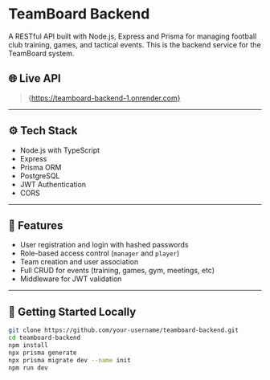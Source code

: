 # TeamBoard Backend

A RESTful API built with Node.js, Express and Prisma for managing football club training, games, and tactical events. This is the backend service for the TeamBoard system.

## 🌐 Live API

> {https://teamboard-backend-1.onrender.com}

---

## ⚙️ Tech Stack

- Node.js with TypeScript
- Express
- Prisma ORM
- PostgreSQL
- JWT Authentication
- CORS

---

## 🔐 Features

- User registration and login with hashed passwords
- Role-based access control (`manager` and `player`)
- Team creation and user association
- Full CRUD for events (training, games, gym, meetings, etc)
- Middleware for JWT validation

---

## 🚀 Getting Started Locally

```bash
git clone https://github.com/your-username/teamboard-backend.git
cd teamboard-backend
npm install
npx prisma generate
npx prisma migrate dev --name init
npm run dev
